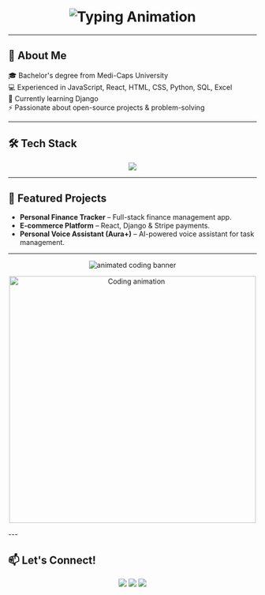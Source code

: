 <h1 align="center">
  <img src="https://readme-typing-svg.demolab.com?font=Fira+Code&size=40&pause=1000&color=F75C7E&center=true&vCenter=true&width=600&lines=Hey!+I'm+Naman+Bagrecha+👋;Backend+Software+Engineer;Full-Stack+Developer;Tech+Enthusiast+%F0%9F%9A%80" alt="Typing Animation" />
</h1>


---

## 🚀 About Me
🎓 Bachelor's degree from Medi-Caps University  
💻 Experienced in JavaScript, React, HTML, CSS, Python, SQL, Excel  
🌱 Currently learning Django  
⚡ Passionate about open-source projects & problem-solving  

---

## 🛠️ Tech Stack

<p align="center">
  <img src="https://skillicons.dev/icons?i=html,css,js,react,tailwind,python,django,fastapi,mongodb,git,github,docker,aws,postman" />
</p>


---

## 📌 Featured Projects
- **Personal Finance Tracker** – Full-stack finance management app.  
- **E-commerce Platform** – React, Django & Stripe payments.  
- **Personal Voice Assistant (Aura+)** – AI-powered voice assistant for task management.  

---
<p align="center">
  <img src="https://raw.githubusercontent.com/BrunnerLivio/brunnerlivio/master/images/marquee.svg" alt="animated coding banner" />
</p>

<p align="center">
  <img src="https://media.giphy.com/media/qgQUggAC3Pfv687qPC/giphy.gif" width="500" alt="Coding animation" />
</p>
---

## 📫 Let's Connect!
<p align="center">
  <a href="https://www.linkedin.com/in/naman-bagrecha-860624259"><img src="https://img.shields.io/badge/LinkedIn-0077B5.svg?&style=for-the-badge&logo=linkedin&logoColor=white" /></a>
  <a href="https://YOUR-PORTFOLIO.com"><img src="https://img.shields.io/badge/Portfolio-FF7139.svg?&style=for-the-badge&logo=Firefox&logoColor=white" /></a>
  <a href="Namanbagrecha007@gmail.com"><img src="https://img.shields.io/badge/Email-D14836.svg?&style=for-the-badge&logo=gmail&logoColor=white" /></a>
</p>
